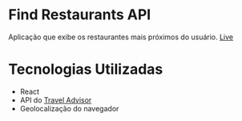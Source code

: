 # Find Restaurants API
Aplicação que exibe os restaurantes mais próximos do usuário.
[Live](https://csb-y4lkg.netlify.app/)

# Tecnologias Utilizadas

* React
* API do [Travel Advisor](https://rapidapi.com/apidojo/api/travel-advisor/) 
* Geolocalização do navegador
